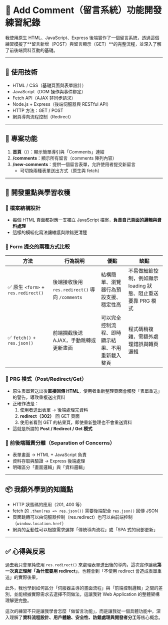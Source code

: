 # 💬 Add Comment（留言系統）功能開發練習紀錄

我使用原生 HTML、JavaScript、Express 後端實作了一個留言系統，透過這個練習模擬了**留言新增（POST）與留言顯示（GET）**的完整流程，並深入了解了前後端資料互動的基礎。

---

## 🔧 使用技術

- HTML / CSS（基礎頁面與表單設計）
- JavaScript（DOM 操作與事件綁定）
- Fetch API（AJAX 非同步請求）
- Node.js + Express（後端伺服器與 RESTful API）
- HTTP 方法：GET / POST
- 網頁導向流程控制（Redirect）

---

## 🚀 專案功能

1. **首頁**（/）：顯示簡單導引與「Comments」連結
2. **/comments**：顯示所有留言（comments 陣列內容）
3. **/new-comments**：提供一個留言表單，允許使用者提交新留言
   - 可切換兩種表單送出方式（原生與 fetch）

---

## 🧠 開發重點與學習收穫

### 🔹 檔案結構設計

- 每個 HTML 頁面都對應一支獨立 JavaScript 檔案，**負責自己頁面的邏輯與資料處理**
- 這樣的模組化寫法讓維護與除錯更清楚

### 🔹 Form 提交的兩種方式比較

| 方法                                | 行為說明                                       | 優點                                             | 缺點                                                         |
| ----------------------------------- | ---------------------------------------------- | ------------------------------------------------ | ------------------------------------------------------------ |
| ✅ 原生 `<form>` + `res.redirect()` | 後端接收後用 `res.redirect()` 導向 `/comments` | 結構簡單、瀏覽器行為預設支援、穩定性高           | 不易做細節控制，例如顯示 loading 狀態、阻止重送要靠 PRG 模式 |
| ✅ `fetch()` + `res.json()`         | 前端攔截後送 AJAX，手動跳轉或更新畫面          | 可以完全控制流程、即時顯示結果、不用重新載入整頁 | 程式碼稍複雜，需額外處理錯誤與轉頁邏輯                       |

### 🔹 PRG 模式（Post/Redirect/Get）

- 原生表單若送出後**直接回傳 HTML**，使用者重新整理頁面會觸發「表單重送」的警告，導致重複送出資料
- 正確作法是：
  1. 使用者送出表單 → 後端處理完資料
  2. **redirect（302）** 回 GET 頁面
  3. 使用者看到 GET 的結果頁，即使重新整理也不會重送資料
- 這就是所謂的 **Post / Redirect / Get 模式**

### 🔹 前後端職責分離（Separation of Concerns）

- 表單畫面 → HTML + JavaScript 負責
- 資料存取與驗證 → Express 後端處理
- 明確區分「畫面邏輯」與「資料邏輯」

---

## 📦 我額外學到的知識點

- HTTP 狀態碼的應用（201, 400 等）
- fetch 的 `.then(res => res.json())` 需要後端配合 `res.json()` 回傳 JSON
- 頁面跳轉可以由伺服器控制（res.redirect）也可以由前端控制（`window.location.href`）
- 網頁的互動性可以根據需求選擇「傳統導向流程」或「SPA 式的局部更新」

---

## ✅ 心得與反思

過去我只會單純使用 `res.redirect()` 來處理表單送出後的導向，這次實作讓我**第一次真正理解「為什麼要用 redirect」**，也體會到「不使用 redirect 會造成表單重送」的實際後果。

此外，我也學到如何區分「伺服器主導的畫面流程」與「前端控制邏輯」之間的差別，並能根據實際需求去選擇不同做法，這讓我對 Web Application 的整體架構理解更完整。

這次的練習不只是讓我學會怎麼「做留言功能」，而是讓我從一個具體功能中，深入理解了**資料流程設計、用戶體驗、安全性、防錯處理與開發者分工**等核心概念。
